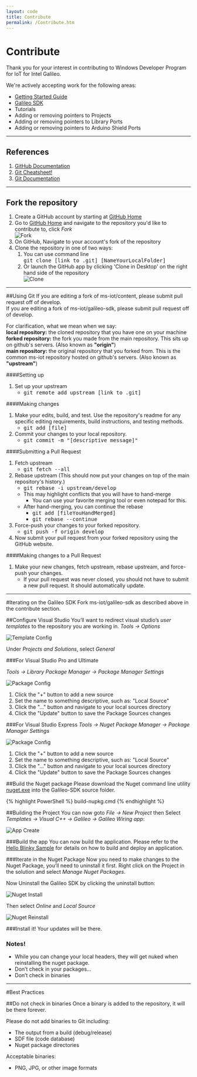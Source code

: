 ```yaml
---
layout: code
title: Contribute
permalink: /Contribute.htm
---
```


# Contribute
Thank you for your interest in contributing to Windows Developer Program for IoT for Intel Galileo.

We're actively accepting work for the following areas:

* <a href="https://github.com/ms-iot/content" target="_blank">Getting Started Guide</a>
* <a href="https://github.com/ms-iot/galileo-sdk" target="_blank">Galileo SDK</a>
* Tutorials
* Adding or removing pointers to Projects
* Adding or removing pointers to Library Ports
* Adding or removing pointers to Arduino Shield Ports

___

## References
1. <a href="https://help.github.com/" title="GitHub documentation" target="_blank">GitHub Documentation</a>
1. <a href="https://github.com/github/training-materials/blob/master/downloads/github-git-cheat-sheet.pdf?raw=true" title="Git Cheatsheet!">Git Cheatsheet!</a>
1. <a href="http://www.git-scm.com/book/en/" title="Git Documentation">Git Documentation</a>

___

## Fork the repository
1. Create a GitHub account by starting at <a href="https://github.com/" target="_blank">GitHub Home</a>
1. Go to <a href="https://github.com/" target="_blank">GitHub Home</a> and navigate to the repository you'd like to contribute to, click *Fork*  
  ![Fork](images/GitHubFork.png)
1. On GitHub, Navigate to your account's fork of the repository
1. Clone the repository in one of two ways:
    1. You can use command line <br/>
    <kbd>git clone [link to .git] [NameYourLocalFolder]</kbd>
    1. Or launch the GitHub app by clicking 'Clone in Desktop' on the right hand side of the repository  
    ![Clone](images/GitHubClone.png)   

___

##Using Git
If you are editing a fork of ms-iot/content, please submit pull request off of develop.<br/>
If you are editing a fork of ms-iot/galileo-sdk, please submit pull request off of develop.

For clarification, what we mean when we say:<br/>
**local repository:** the cloned repository that you have one on your machine<br/>
**forked repository:** the fork you made from the main repository. This sits up on github's servers. (Also known as <b>"origin"</b>)<br/>
**main repository:** the original repository that you forked from. This is the common ms-iot repository hosted on github's servers. (Also known as <b>"upstream"</b>)<br/>

####Setting up
1. Set up your upstream 
    * <kbd>git remote add upstream [link to .git]</kbd>

####Making changes
1. Make your edits, build, and test. Use the repository's readme for any specific editing requirements, build instructions, and testing methods.
    * <kbd>git add [file]</kbd>
1. Commit your changes to your local repository.
    * <kbd>git commit -m "[descriptive message]" </kbd>
    
####Submitting a Pull Request
1. Fetch upstream
    * <kbd>git fetch --all</kbd>
1. Rebase upstream (This should now put your changes on top of the main repository's history.)
    * <kbd>git rebase -i upstream/develop</kbd>
    * This may highlight conflicts that you will have to hand-merge
        * You can use your favorite merging tool or even notepad for this.
    * After hand-merging, you can continue the rebase
        * <kbd>git add [fileYouHandMerged]</kbd>
        * <kbd>git rebase --continue</kbd>
1. Force-push your changes to your forked repository.
    * <kbd>git push -f origin develop</kbd>
1. Now submit your pull request from your forked repository using the GitHub website.

####Making changes to a Pull Request
1. Make your new changes, fetch upstream, rebase upstream, and force-push your changes.
    * If your pull request was never closed, you should not have to submit a new pull request. It should automatically update.
    
___

#Iterating on the Galileo SDK
Fork  ms-iot/galileo-sdk as described above in the contribute section.

##Configure Visual Studio
You’ll want to redirect visual studio’s *user templates* to the repository you are working in.
*Tools -> Options*

![Template Config](images/Nuget_TemplateConfig.png)

Under *Projects and Solutions*, select *General*

###For Visual Studio Pro and Ultimate

*Tools -> Library Package Manager -> Package Manager Settings*

![Package Config](images/Nuget_PackageSourceConfig_VSU2013.png)
<br/>

1. Click the "+" button to add a new source
1. Set the name to something descriptive, such as: "Local Source"
1. Click the "..." button and navigate to your local sources directory
1. Click the "Update" button to save the Package Sources changes

###For Visual Studio Express
*Tools -> Nuget Package Manager -> Package Manager Settings*

![Package Config](images/Nuget_PackageSourceConfig_VSE2013.png)
<br/>

1. Click the "+" button to add a new source
1. Set the name to something descriptive, such as: "Local Source"
1. Click the "..." button and navigate to your local sources directory
1. Click the "Update" button to save the Package Sources changes

##Build the Nuget package
Please download the Nuget command line utility [nuget.exe](http://nuget.org/nuget.exe) into the Galileo-SDK source folder.

{% highlight PowerShell %}
build-nupkg.cmd
{% endhighlight %}

##Building the Project
You can now goto *File -> New Project* then Select *Templates -> Visual C++ -> Galileo -> Galileo Wiring app*:

![App Create](images/Nuget_AppCreate.png)

###Build the app
You can now build the application. Please refer to the [Hello Blinky Sample](HelloBlinky.htm) for details on how to build and deploy an application.

###Iterate in the Nuget Package
Now you need to make changes to the Nuget Package, you’ll need to uninstall it first. Right click on the Project in the solution and select *Manage Nuget Packages*.

Now Uninstall the Galileo SDK by clicking the uninstall button:

![Nuget Install](images/Nuget_Install.png)

Then select *Online* and *Local Source*

![Nuget Reinstall](images/Nuget_Reinstall.png)

###Install it!
Your updates will be there.


### Notes!
* While you can change your local headers, they will get nuked when reinstalling the nuget package.
* Don’t check in your packages...
* Don’t check in binaries

___

#Best Practices

##Do not check in binaries
Once a binary is added to the repository, it will be there forever.

Please do not add binaries to Git including:
* The output from a build (debug/release)
* SDF file (code database)
* Nuget package directories

Acceptable binaries:
* PNG, JPG, or other image formats
